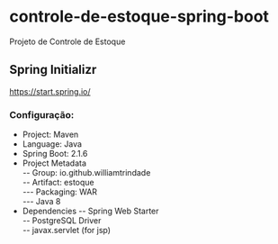 # controle-de-estoque-spring-boot
Projeto de Controle de Estoque

## Spring Initializr  
https://start.spring.io/
### Configuração:  
- Project: Maven  
- Language: Java  
- Spring Boot: 2.1.6
- Project Metadata  
-- Group: io.github.williamtrindade  
-- Artifact: estoque  
--- Packaging: WAR  
--- Java 8  
- Dependencies
-- Spring Web Starter  
-- PostgreSQL Driver  
-- javax.servlet (for jsp)  
